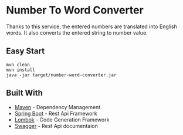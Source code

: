 # Number To Word Converter

Thanks to this service, the entered numbers are translated into English words. It also converts the entered string to number value.

## Easy Start

```
mvn clean
mvn install
java -jar target/number-word-converter.jar
```

## Built With

* [Maven](https://maven.apache.org/) - Dependency Management
* [Spring Boot](https://spring.io/projects/spring-boot) - Rest Api Framework
* [Lombok](https://projectlombok.org/) - Code Generation Framework
* [Swagger](https://swagger.io/) - Rest Api documentaion
